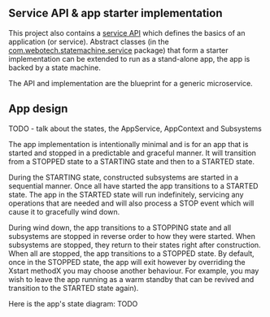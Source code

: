 ## Service API & app starter implementation

This project also contains a
[service API](../src/main/java/com/webotech/statemachine/service/api/AppService.java) which defines
the basics of an application (or service). Abstract classes (in the
[com.webotech.statemachine.service](../src/main/java/com/webotech/statemachine/service) package)
that form a starter implementation can be extended to run as a stand-alone app, the app is backed by
a state machine.

The API and implementation are the blueprint for a generic microservice.

## App design

TODO - talk about the states, the AppService, AppContext and Subsystems

The app implementation is intentionally minimal and is for an app that is started and stopped in a
predictable and graceful manner. It will transition from a STOPPED state to a STARTING state and
then to a STARTED state.

During the STARTING state, constructed subsystems are started in a sequential manner. Once all have
started the app transitions to a STARTED state. The app in the STARTED state will run indefinitely,
servicing any operations that are needed and will also process a STOP event which will cause it to
gracefully wind down.

During wind down, the app transitions to a STOPPING state and all subsystems are stopped in reverse
order to how they were started. When subsystems are stopped, they return to their states right after
construction. When all are stopped, the app transitions to a STOPPED state. By default, once in the
STOPPED state, the app will exit however by overriding the Xstart methodX you may choose another
behaviour. For example, you may wish to leave the app running as a warm standby that can be revived
and transition to the STARTED state again).

Here is the app's state diagram:
TODO
